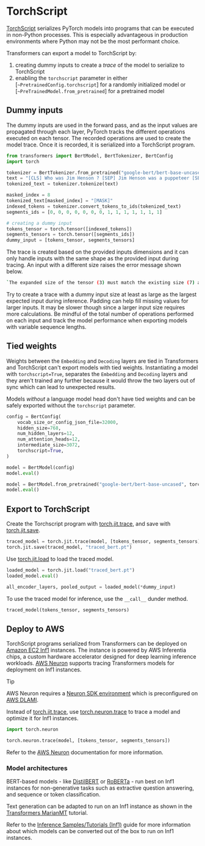 <!--Copyright 2022 The HuggingFace Team. All rights reserved.

Licensed under the Apache License, Version 2.0 (the "License"); you may not use this file except in compliance with
the License. You may obtain a copy of the License at

http://www.apache.org/licenses/LICENSE-2.0

Unless required by applicable law or agreed to in writing, software distributed under the License is distributed on
an "AS IS" BASIS, WITHOUT WARRANTIES OR CONDITIONS OF ANY KIND, either express or implied. See the License for the
specific language governing permissions and limitations under the License.

⚠️ Note that this file is in Markdown but contain specific syntax for our doc-builder (similar to MDX) that may not be
rendered properly in your Markdown viewer.

-->

# TorchScript

[TorchScript](https://pytorch.org/docs/stable/jit.html) serializes PyTorch models into programs that can be executed in non-Python processes. This is especially advantageous in production environments where Python may not be the most performant choice.

Transformers can export a model to TorchScript by:

1. creating dummy inputs to create a *trace* of the model to serialize to TorchScript
2. enabling the `torchscript` parameter in either [`~PretrainedConfig.torchscript`] for a randomly initialized model or [`~PreTrainedModel.from_pretrained`] for a pretrained model

## Dummy inputs

The dummy inputs are used in the forward pass, and as the input values are propagated through each layer, PyTorch tracks the different operations executed on each tensor. The recorded operations are used to create the model trace. Once it is recorded, it is serialized into a TorchScript program.

```py
from transformers import BertModel, BertTokenizer, BertConfig
import torch

tokenizer = BertTokenizer.from_pretrained("google-bert/bert-base-uncased")
text = "[CLS] Who was Jim Henson ? [SEP] Jim Henson was a puppeteer [SEP]"
tokenized_text = tokenizer.tokenize(text)

masked_index = 8
tokenized_text[masked_index] = "[MASK]"
indexed_tokens = tokenizer.convert_tokens_to_ids(tokenized_text)
segments_ids = [0, 0, 0, 0, 0, 0, 0, 1, 1, 1, 1, 1, 1, 1]

# creating a dummy input
tokens_tensor = torch.tensor([indexed_tokens])
segments_tensors = torch.tensor([segments_ids])
dummy_input = [tokens_tensor, segments_tensors]
```

The trace is created based on the provided inputs dimensions and it can only handle inputs with the same shape as the provided input during tracing. An input with a different size raises the error message shown below.

```bash
`The expanded size of the tensor (3) must match the existing size (7) at non-singleton dimension 2`.
```

Try to create a trace with a dummy input size at least as large as the largest expected input during inference. Padding can help fill missing values for larger inputs. It may be slower though since a larger input size requires more calculations. Be mindful of the total number of operations performed on each input and track the model performance when exporting models with variable sequence lengths.

## Tied weights

Weights between the `Embedding` and `Decoding` layers are tied in Transformers and TorchScript can't export models with tied weights. Instantiating a model with `torchscript=True`, separates the `Embedding` and `Decoding` layers and they aren't trained any further because it would throw the two layers out of sync which can lead to unexpected results.

Models *without* a language model head don't have tied weights and can be safely exported without the `torchscript` parameter.

<hfoptions id="torchscript">
<hfoption id="randomly initialized model">

```py
config = BertConfig(
    vocab_size_or_config_json_file=32000,
    hidden_size=768,
    num_hidden_layers=12,
    num_attention_heads=12,
    intermediate_size=3072,
    torchscript=True,
)

model = BertModel(config)
model.eval()
```

</hfoption>
<hfoption id="pretrained model">

```py
model = BertModel.from_pretrained("google-bert/bert-base-uncased", torchscript=True)
model.eval()
```

</hfoption>
</hfoptions>

## Export to TorchScript

Create the Torchscript program with [torch.jit.trace](https://pytorch.org/docs/stable/generated/torch.jit.trace.html), and save with [torch.jit.save](https://pytorch.org/docs/stable/generated/torch.jit.save.html).

```py
traced_model = torch.jit.trace(model, [tokens_tensor, segments_tensors])
torch.jit.save(traced_model, "traced_bert.pt")
```

Use [torch.jit.load](https://pytorch.org/docs/stable/generated/torch.jit.load.html) to load the traced model.

```py
loaded_model = torch.jit.load("traced_bert.pt")
loaded_model.eval()

all_encoder_layers, pooled_output = loaded_model(*dummy_input)
```

To use the traced model for inference, use the `__call__` dunder method.

```py
traced_model(tokens_tensor, segments_tensors)
```

## Deploy to AWS

TorchScript programs serialized from Transformers can be deployed on [Amazon EC2 Inf1](https://aws.amazon.com/ec2/instance-types/inf1/) instances. The instance is powered by AWS Inferentia chips, a custom hardware accelerator designed for deep learning inference workloads. [AWS Neuron](https://awsdocs-neuron.readthedocs-hosted.com/en/latest/#) supports tracing Transformers models for deployment on Inf1 instances.

> [!TIP]
> AWS Neuron requires a [Neuron SDK environment](https://awsdocs-neuron.readthedocs-hosted.com/en/latest/frameworks/torch/inference-torch-neuron.html#inference-torch-neuron) which is preconfigured on [AWS DLAMI](https://docs.aws.amazon.com/dlami/latest/devguide/tutorial-inferentia-launching.html).

Instead of [torch.jit.trace](https://pytorch.org/docs/stable/generated/torch.jit.trace.html), use [torch.neuron.trace](https://awsdocs-neuron.readthedocs-hosted.com/en/latest/frameworks/torch/torch-neuron/api-compilation-python-api.html) to trace a model and optimize it for Inf1 instances.

```py
import torch.neuron

torch.neuron.trace(model, [tokens_tensor, segments_tensors])
```

Refer to the [AWS Neuron](https://awsdocs-neuron.readthedocs-hosted.com/en/latest/index.html) documentation for more information.

### Model architectures

BERT-based models - like [DistilBERT](./model_doc/distilbert) or [RoBERTa](./model_doc/roberta) - run best on Inf1 instances for non-generative tasks such as extractive question answering, and sequence or token classification.

Text generation can be adapted to run on an Inf1 instance as shown in the [Transformers MarianMT](https://awsdocs-neuron.readthedocs-hosted.com/en/latest/src/examples/pytorch/transformers-marianmt.html) tutorial.

Refer to the [Inference Samples/Tutorials (Inf1)](https://awsdocs-neuron.readthedocs-hosted.com/en/latest/general/models/inference-inf1-samples.html#model-samples-inference-inf1) guide for more information about which models can be converted out of the box to run on Inf1 instances.
